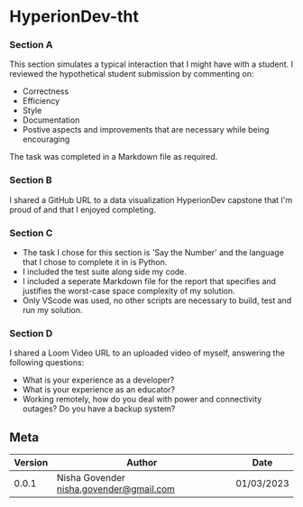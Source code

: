 # HyperionDev-tht

### Section A
This section simulates a typical interaction that I might have with a student. I reviewed the hypothetical student submission by commenting on:
- Correctness
- Efficiency
- Style
- Documentation
- Postive aspects and improvements that are necessary while being encouraging

The task was completed in a Markdown file as required.

### Section B
I shared a GitHub URL to a data visualization HyperionDev capstone that I'm proud of and that I enjoyed completing.

### Section C
- The task I chose for this section is 'Say the Number' and the language that I chose to complete it in is Python. 
- I included the test suite along side my code.
- I included a seperate Markdown file for the report that specifies and justifies the worst-case space complexity of my solution.
- Only VScode was used, no other scripts are necessary to build, test and run my solution.

### Section D
I shared a Loom Video URL to an uploaded video of myself, answering the following questions:
- What is your experience as a developer?
- What is your experience as an educator?
- Working remotely, how do you deal with power and connectivity outages? Do you have a backup system?

## Meta

| Version | Author                                   | Date       |
| ------- | ---------------------------------------- | ---------- |
| 0.0.1   | Nisha Govender <nisha.govender@gmail.com> | 01/03/2023 |
